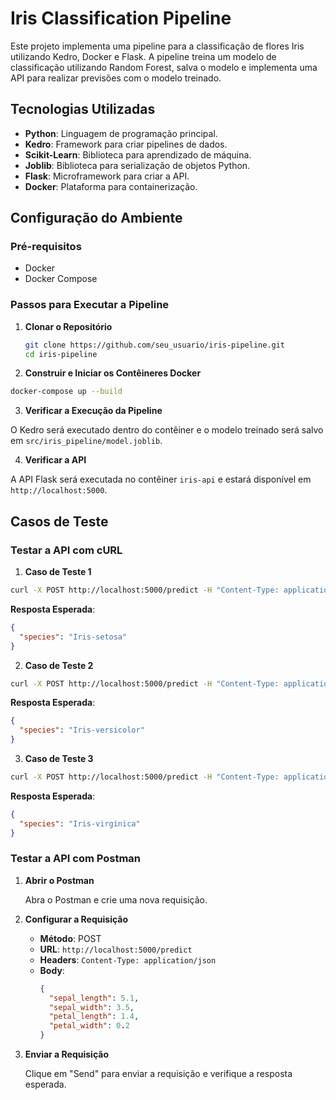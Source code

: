 # Iris Classification Pipeline

Este projeto implementa uma pipeline para a classificação de flores Iris utilizando Kedro, Docker e Flask. A pipeline treina um modelo de classificação utilizando Random Forest, salva o modelo e implementa uma API para realizar previsões com o modelo treinado.

## Tecnologias Utilizadas

- **Python**: Linguagem de programação principal.
- **Kedro**: Framework para criar pipelines de dados.
- **Scikit-Learn**: Biblioteca para aprendizado de máquina.
- **Joblib**: Biblioteca para serialização de objetos Python.
- **Flask**: Microframework para criar a API.
- **Docker**: Plataforma para containerização.

## Configuração do Ambiente

### Pré-requisitos

- Docker
- Docker Compose

### Passos para Executar a Pipeline

1. **Clonar o Repositório**

   ```sh
   git clone https://github.com/seu_usuario/iris-pipeline.git
   cd iris-pipeline
   ```

2. **Construir e Iniciar os Contêineres Docker**

  ```sh
  docker-compose up --build
  ```

3. **Verificar a Execução da Pipeline**

O Kedro será executado dentro do contêiner e o modelo treinado será salvo em `src/iris_pipeline/model.joblib`.

4. **Verificar a API**

A API Flask será executada no contêiner `iris-api` e estará disponível em `http://localhost:5000`.

## Casos de Teste

### Testar a API com cURL

1. **Caso de Teste 1**

```sh
curl -X POST http://localhost:5000/predict -H "Content-Type: application/json" -d "{\"sepal_length\": 5.1, \"sepal_width\": 3.5, \"petal_length\": 1.4, \"petal_width\": 0.2}"
```

**Resposta Esperada**:

```json
{
  "species": "Iris-setosa"
}
```

2. **Caso de Teste 2**

```sh
curl -X POST http://localhost:5000/predict -H "Content-Type: application/json" -d "{\"sepal_length\": 6.0, \"sepal_width\": 3.0, \"petal_length\": 4.0, \"petal_width\": 1.5}"
```

**Resposta Esperada**:

```json
{
  "species": "Iris-versicolor"
}
```

3. **Caso de Teste 3**

```sh
curl -X POST http://localhost:5000/predict -H "Content-Type: application/json" -d "{\"sepal_length\": 7.2, \"sepal_width\": 3.6, \"petal_length\": 6.1, \"petal_width\": 2.5}"
```

**Resposta Esperada**:

```json
{
  "species": "Iris-virginica"
}
```

### Testar a API com Postman

1. **Abrir o Postman**

   Abra o Postman e crie uma nova requisição.

2. **Configurar a Requisição**

   - **Método**: POST
   - **URL**: `http://localhost:5000/predict`
   - **Headers**: `Content-Type: application/json`
   - **Body**:
     ```json
     {
       "sepal_length": 5.1,
       "sepal_width": 3.5,
       "petal_length": 1.4,
       "petal_width": 0.2
     }
     ```

3. **Enviar a Requisição**

   Clique em "Send" para enviar a requisição e verifique a resposta esperada.
